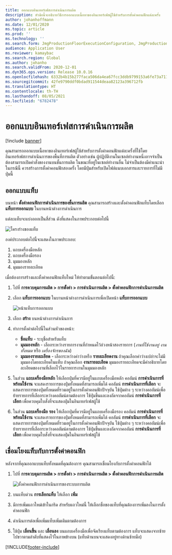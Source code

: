 ```yaml
---
title: ออกแบบอินเทอร์เฟสการดำเนินการผลิต
description: หัวข้อนี้จะอธิบายวิธีการออกแบบเนื้อหาของอินเทอร์เฟสผู้ใช้สำหรับการตั้งค่าคอนฟิกแต่ละครั้ง
author: johanhoffmann
ms.date: 12/01/2020
ms.topic: article
ms.prod: ''
ms.technology: ''
ms.search.form: JmgProductionFloorExecutionConfiguration, JmgProductionFloorExecutionConfigurationTab
audience: Application User
ms.reviewer: kamaybac
ms.search.region: Global
ms.author: johanho
ms.search.validFrom: 2020-12-01
ms.dyn365.ops.version: Release 10.0.16
ms.openlocfilehash: 6332b4b15b277faca506da4ea67fcc3ddb9799153a6fe73a711050ab93bdf565
ms.sourcegitcommit: 42fe9790ddf0bdad911544deaa82123a396712fb
ms.translationtype: HT
ms.contentlocale: th-TH
ms.lasthandoff: 08/05/2021
ms.locfileid: "6782478"
---
```

# <a name="design-the-production-floor-execution-interface"></a>ออกแบบอินเทอร์เฟสการดำเนินการผลิต

[!include [banner](../includes/banner.md)]

คุณสามารถออกแบบเนื้อหาของอินเทอร์เฟสผู้ใช้สำหรับการตั้งค่าคอนฟิกแต่ละครั้งที่ใช้โดยอินเทอร์เฟสการดำเนินการของพื้นที่การผลิต ตัวอย่างเช่น ผู้ปฏิบัติงานในเซลล์ทำงานหนึ่งอาจจำเป็นต้องสามารถเปิดคำสั่งของงานบนชั้นการผลิต ในขณะที่อยู่ในเซลล์ทำงานอื่น ไม่จำเป็นต้องมีคำแนะนำ ในกรณีนี้ ควรสร้างการตั้งค่าคอนฟิกสองครั้ง โดยมีปุ่มสำหรับเปิดไฟล์แนบเอกสารและรายการที่ไม่มีปุ่มนี้

## <a name="design-a-tab"></a>ออกแบบแท็บ

บนหน้า **ตั้งค่าคอนฟิกการดำเนินการของชั้นการผลิต** คุณสามารถสร้างและตั้งค่าคอนฟิกแท็บโดยเลือก **แท็บการออกแบบ** ในบานหน้าต่างการดำเนินการ

แต่ละแท็บจะแบ่งออกเป็นสี่ส่วน ดังที่แสดงในภาพประกอบต่อไปนี้

![โครงร่างของแท็บ](media/pfe-tab-layout.png "โครงร่างของแท็บ")

องค์ประกอบต่อไปนี้จะแสดงในภาพประกอบ:

1. แถบเครื่องมือหลัก
1. แถบเครื่องมือรอง
1. มุมมองหลัก
1. มุมมองรายละเอียด

เมื่อต้องการสร้างและตั้งค่าคอนฟิกแท็บใหม่ ให้ทำตามขั้นตอนต่อไปนี้:

1. ไปที่ **การควบคุมการผลิต \> การตั้งค่า \> การดำเนินการผลิต \> ตั้งค่าคอนฟิกการดำเนินการผลิต**

1. เลือก **แท็บการออกแบบ** ในบานหน้าต่างการดำเนินการเพื่อเปิดหน้า **แท็บการออกแบบ**

    ![หน้าแท็บการออกแบบ](media/pfe-design-tabs.png "หน้าแท็บการออกแบบ")

1. เลือก **สร้าง** บนหน้าต่างการดำเนินการ

1. ทำการตั้งค่าต่อไปนี้ในส่วนหัวของหน้า:

    - **ชื่อแท็บ** - ระบุชื่อสำหรับแท็บ
    - **มุมมองหลัก** - เลือกระหว่างรายการงานที่กำหนดไว้ล่วงหน้าสองรายการ (*งานที่ใช้งานอยู่* *งานทั้งหมด* หรือ *เครื่องจักรของฉัน*)
    - **มุมมองรายละเอียด** - เลือกระหว่างค่าว่างหรือ **รายละเอียดงาน** ถ้าคุณเลือกค่าว่างเปล่าจะไม่มีมุมมองโดยละเอียดในแท็บ ถ้าคุณเลือก **งานรายละเอียด** มุมมองรายละเอียดจะมีคำอธิบายโดยละเอียดของงานที่เลือกไว้ในรายการงานในมุมมองหลัก

1. ในส่วน **แถบเครื่องมือหลัก** ให้เลือกปุ่มที่ควรมีอยู่ในแถบเครื่องมือหลัก คอลัมน์ **การดำเนินการที่พร้อมใช้งาน** จะแสดงรายการของปุ่มทั้งหมดที่สามารถเพิ่มได้ คอลัมน์ **การดำเนินการที่เลือก** จะแสดงรายการของปุ่มทั้งหมดที่รวมอยู่ในการตั้งค่าคอนฟิกปัจจุบัน ใช้ปุ่มต่าง ๆ ระหว่างคอลัมน์เพื่อย้ายรายการที่เลือกระหว่างคอลัมน์ตามต้องการ ใช้ปุ่มขึ้นและลงถัดจากคอลัมน์ **การดำเนินการที่เลือก** เพื่อควบคุมใบสั่งที่จะแสดงปุ่มในอินเทอร์เฟสผู้ใช้

1. ในส่วน **แถบเครื่องมือ** **รอง** ให้เลือกปุ่มที่ควรมีอยู่ในแถบเครื่องมือรอง คอลัมน์ **การดำเนินการที่พร้อมใช้งาน** จะแสดงรายการของปุ่มทั้งหมดที่สามารถเพิ่มได้ คอลัมน์ **การดำเนินการที่เลือก** จะแสดงรายการของปุ่มทั้งหมดที่รวมอยู่ในการตั้งค่าคอนฟิกปัจจุบัน ใช้ปุ่มต่าง ๆ ระหว่างคอลัมน์เพื่อย้ายรายการที่เลือกระหว่างคอลัมน์ตามต้องการ ใช้ปุ่มขึ้นและลงถัดจากคอลัมน์ **การดำเนินการที่เลือก** เพื่อควบคุมใบสั่งที่จะแสดงปุ่มในอินเทอร์เฟสผู้ใช้

## <a name="associate-a-tab-with-a-configuration"></a>เชื่อมโยงแท็บกับการตั้งค่าคอนฟิก

หลังจากที่คุณออกแบบแท็บทั้งหมดที่คุณต้องการ คุณสามารถเชื่อมโยงกับการตั้งค่าคอนฟิกได้

1. ไปที่ **การควบคุมการผลิต \> การตั้งค่า \> การดำเนินการผลิต \> ตั้งค่าคอนฟิกการดำเนินการผลิต**

    ![ตั้งค่าคอนฟิกการดำเนินการของระบบการผลิต](media/pfe-config-prod-floor-execution.png "ตั้งค่าคอนฟิกการดำเนินการของระบบการผลิต")

1. บนแท็บด่วน **การเลือกแท็บ** ให้เลือก **เพิ่ม**

1. มีการเพิ่มแถวใหม่เข้าในกริด สำหรับแถวใหม่นี้ ให้เลือกชื่อของแท็บที่คุณต้องการเพิ่มลงในการตั้งค่าคอนฟิก

1. ดำเนินการต่อเพื่อเพิ่มแท็บเพิ่มเติมตามต้องการ

1. ใช้ปุ่ม **เลื่อนขึ้น** และ **เลื่อนลง** บนแถบเครื่องมือเพื่อจัดเรียงแท็บตามต้องการ แท็บจะแสดงจากซ้ายไปขวาตามลำดับที่แสดงไว้ในภาพข้างบน (แท็บด้านบนจะแสดงอยู่ทางด้านซ้ายมือ)


[!INCLUDE[footer-include](../../includes/footer-banner.md)]